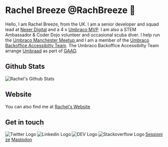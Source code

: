 # Rachel Breeze @RachBreeze 👋
Hello, I am Rachel Breeze, from the UK.  I am a senior developer and squad lead at [Nexer Digital](https://www.nexerdigital.com/) and a 4 x [Umbraco MVP](https://umbraco.com/).  I am also a STEM Ambassador & 
Coder Dojo volunteer and occasional scuba diver. 
I help run the [Umbraco Manchester Meetup ](https://www.meetup.com/Manchester-Umbraco-Meetup/) and I am a member of the [Umbraco Backoffice Accessibilty Team](https://twitter.com/UmbracoA11y). The Umbraco Backoffice Accessibilty Team arrange [Umbraad](https://umbraad.com/)  as part of [GAAD](https://globalaccessibilityawarenessday.org/).

## Github Stats

![Rachel's Github Stats](https://github-readme-stats.vercel.app/api?username=RachBreeze&show_icons=true&hide_border=true&include_all_commits=true)

## Website

You can also find me at [Rachel's Website](https://www.rachelbreeze.dev/)

## Get in touch 

[<img align="left" alt="Twitter Logo" src="https://img.icons8.com/fluent/48/000000/twitter.png" aria-hidden="true"/>](https://twitter.com/BreezeRachel "Rachel's Twitter Handle") 
[<img align="left" alt="Linkedin Logo" src="https://img.icons8.com/color/48/000000/linkedin.png" aria-hidden="true"/>](https://www.linkedin.com/in/rachel-breeze/ "Rachel's LinkedIn Profile") 
[<img align="left" alt="DEV Logo" src="https://img.icons8.com/ios-filled/50/000000/devpost.png" aria-hidden="true"/>](https://dev.to/rachbreeze/ "Rachel's Dev.to account") 
[<img align="left" alt="Stackoverflow Logo" src="https://img.icons8.com/color/48/000000/stackoverflow.png" aria-hidden="true"/>](https://stackoverflow.com/users/13890348/rachel "Rachel's StackOverflow account")
[Sessionize](https://sessionize.com/rachel-breeze/ "Rachel's Sessionize Profile")
[Mastodon](https://geekdom.social/@rachelbreezedev "Rachel's Mastodon account")





